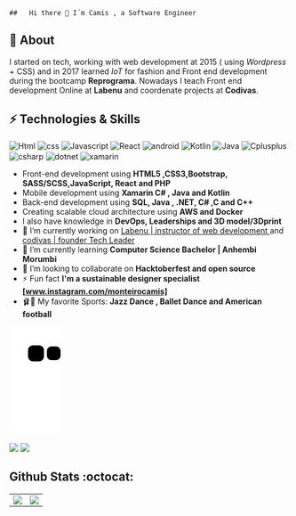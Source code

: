     
    ##   Hi there 👋 I´m Camis , a Software Engineer

## 🖖 About
I started on tech, working with web development at 2015 ( using *Wordpress* + CSS) and in 2017 learned *IoT* for fashion and Front end development during the bootcamp **Reprograma**. Nowadays I teach Front end development Online at **Labenu** and coordenate projects at **Codivas**.

## ⚡ Technologies & Skills
<div style="display: inline_block">

  <img align="center" alt="Html"         height="30" width="40" src="https://xesque.rocketseat.dev/platform/tech/html.svg">
  <img align="center" alt="css"         height="30" width="40" src="https://xesque.rocketseat.dev/platform/tech/css.svg">
  <img align="center" alt="Javascript"      height="30" width="40" src="https://xesque.rocketseat.dev/platform/tech/javascript.svg">
<img align="center" alt="React"      height="30" width="40" src="https://xesque.rocketseat.dev/platform/tech/react.svg">

  <img align="center" alt="android"      height="30" width="40" src="https://xesque.rocketseat.dev/platform/tech/1629923496721.svg">
  <img align="center" alt="Kotlin"       height="30" width="40" src="https://xesque.rocketseat.dev/platform/tech/kotlin.svg">
  <img align="center" alt="Java"         height="30" width="40" src="https://xesque.rocketseat.dev/platform/tech/java.svg">

  <img align="center" alt="Cplusplus"         height="30" width="40" src="https://xesque.rocketseat.dev/platform/tech/Cplusplus.svg">
<img align="center" alt="csharp"         height="30" width="40" src="https://xesque.rocketseat.dev/platform/tech/csharp.svg">
<img align="center" alt="dotnet"         height="30" width="40" src="https://xesque.rocketseat.dev/platform/tech/dotnet.svg">
 <img align="center" alt="xamarin"         height="30" width="40" src="https://xesque.rocketseat.dev/platform/tech/xamarin.svg">
</div>

- Front-end development using **HTML5 ,CSS3,Bootstrap, SASS/SCSS,JavaScript, React and PHP**
- Mobile development using **Xamarin C# , Java and  Kotlin**
- Back-end development using **SQL, Java , .NET, C# ,C and C++**
- Creating scalable cloud architecture using **AWS and Docker**
- I also have knowledge in **DevOps, Leaderships and 3D model/3Dprint**
- 🔭 I’m currently working on [ Labenu | instructor of web development ](https://www.labenu.com.br/) and [ codivas | founder Tech Leader ](https://www.codivas.com.br/)
- 🌱 I’m currently learning **Computer Science Bachelor | Anhembi Morumbi**
- 👯 I’m looking to collaborate on **Hacktoberfest and open source**
- ⚡ Fun fact **I'm a sustainable designer specialist [www.instagram.com/monteirocamis]**
- 🩰🏈 My favorite Sports: **Jazz Dance , Ballet Dance and American football**

 ![Snake animation](https://github.com/monteirocamis/monteirocamis/blob/output/github-contribution-grid-snake.svg)
   
<p align="center">

  <a href="https://www.linkedin.com/in/camismchaves/"><img src="https://img.shields.io/badge/-monteirocamis-purple?style=flat&logo=Linkedin&logoColor=white" /></a>
  <a href="mailto:devcamismonteiro@gmail.com"><img src="https://img.shields.io/badge/-devcamismonteiro@gmail.com-c14438?style=flat&logo=Gmail&logoColor=white" /></a>
</p>

## Github Stats :octocat:

<center>
<table>
  <tr>
    <td><img align="left" padding-right="10px" src=https://github-readme-stats.vercel.app/api?username=monteirocamis&show_icons=true ></td>
    <td><img align="left" padding-right="10px" src=https://github-readme-stats.vercel.app/api/top-langs/?username=monteirocamis&show_icons=true&layout=compact></td>
  </tr>  
</table>
</center>
